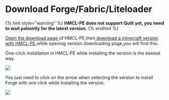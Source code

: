 # Download Forge/Fabric/Liteloader

{% hint style="warning" %}
**HMCL-PE does not support Quilt yet, you need to wait patiently for the latest version.**
{% endhint %}

[Open the download page ](./#open-the-download-page-of-hmcl-pe)of HMCL-PE,then[ download a minecraft version with HMCL-PE](download-minecraft-with-hmcl-pe.md),while opening version downloading page,you will find this:

One-click installation in HMCL-PE while installing the version is the easiest way.

![](../../.gitbook/assets/Screenshot\_2022-08-14-23-00-10-07\_d17cc25ab2657fb.jpg)

You just need to click on the arrow when selecting the version to install Forge with one click while installing the version.

![](../../.gitbook/assets/Screenshot\_2022-08-14-23-00-12-82\_d17cc25ab2657fb.jpg)

